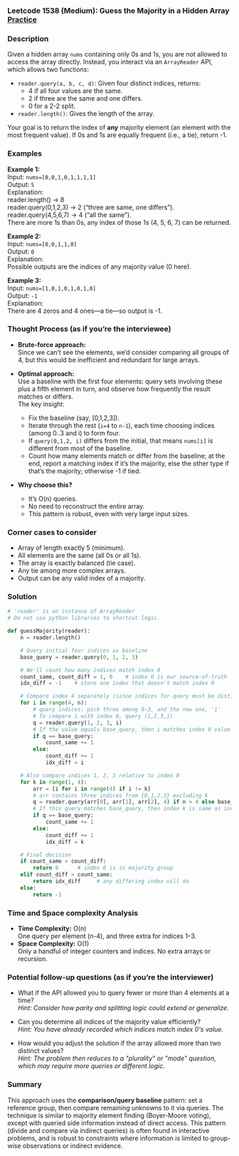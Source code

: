 ### Leetcode 1538 (Medium): Guess the Majority in a Hidden Array [Practice](https://leetcode.com/problems/guess-the-majority-in-a-hidden-array)

### Description  
Given a hidden array `nums` containing only 0s and 1s, you are not allowed to access the array directly. Instead, you interact via an `ArrayReader` API, which allows two functions:
- `reader.query(a, b, c, d)`: Given four distinct indices, returns:
    - 4 if all four values are the same.
    - 2 if three are the same and one differs.
    - 0 for a 2-2 split.
- `reader.length()`: Gives the length of the array.

Your goal is to return the index of **any** majority element (an element with the most frequent value). If 0s and 1s are equally frequent (i.e., a tie), return -1.

### Examples  

**Example 1:**  
Input: `nums=[0,0,1,0,1,1,1,1]`  
Output: `5`  
Explanation:  
reader.length() → 8  
reader.query(0,1,2,3) → 2 (“three are same, one differs”).  
reader.query(4,5,6,7) → 4 (“all the same”).  
There are more 1s than 0s, any index of those 1s (4, 5, 6, 7) can be returned.

**Example 2:**  
Input: `nums=[0,0,1,1,0]`  
Output: `0`  
Explanation:  
Possible outputs are the indices of any majority value (0 here).

**Example 3:**  
Input: `nums=[1,0,1,0,1,0,1,0]`  
Output: `-1`  
Explanation:  
There are 4 zeros and 4 ones—a tie—so output is -1.

### Thought Process (as if you’re the interviewee)  

- **Brute-force approach:**  
  Since we can’t see the elements, we’d consider comparing all groups of 4, but this would be inefficient and redundant for large arrays.

- **Optimal approach:**  
  Use a baseline with the first four elements: query sets involving these plus a fifth element in turn, and observe how frequently the result matches or differs.  
  The key insight:  
  - Fix the baseline (say, [0,1,2,3]).
  - Iterate through the rest (`i=4` to `n-1`), each time choosing indices (among 0..3 and i) to form four.
  - If `query(0,1,2, i)` differs from the initial, that means `nums[i]` is different from most of the baseline.
  - Count how many elements match or differ from the baseline; at the end, report a matching index if it’s the majority, else the other type if that’s the majority; otherwise -1 if tied.

- **Why choose this?**  
  - It’s O(n) queries.
  - No need to reconstruct the entire array.
  - This pattern is robust, even with very large input sizes.

### Corner cases to consider  
- Array of length exactly 5 (minimum).
- All elements are the same (all 0s or all 1s).
- The array is exactly balanced (tie case).
- Any tie among more complex arrays.
- Output can be any valid index of a majority.

### Solution

```python
# 'reader' is an instance of ArrayReader
# Do not use python libraries to shortcut logic.

def guessMajority(reader):
    n = reader.length()

    # Query initial four indices as baseline
    base_query = reader.query(0, 1, 2, 3)

    # We'll count how many indices match index 0
    count_same, count_diff = 1, 0    # index 0 is our source-of-truth
    idx_diff = -1    # store one index that doesn't match index 0

    # Compare index 4 separately (since indices for query must be distinct)
    for i in range(4, n):
        # query indices: pick three among 0-3, and the new one, 'i'
        # To compare i with index 0, query (1,2,3,i)
        q = reader.query(1, 2, 3, i)
        # If the value equals base_query, then i matches index 0 value
        if q == base_query:
            count_same += 1
        else:
            count_diff += 1
            idx_diff = i

    # Also compare indices 1, 2, 3 relative to index 0
    for k in range(1, 4):
        arr = [i for i in range(4) if i != k]
        # arr contains three indices from {0,1,2,3} excluding k
        q = reader.query(arr[0], arr[1], arr[2], 4) if n > 4 else base_query
        # If this query matches base_query, then index k is same as index 0 value
        if q == base_query:
            count_same += 1
        else:
            count_diff += 1
            idx_diff = k

    # Final decision
    if count_same > count_diff:
        return 0      # index 0 is in majority group
    elif count_diff > count_same:
        return idx_diff     # any differing index will do
    else:
        return -1
```

### Time and Space complexity Analysis  

- **Time Complexity:** O(n)  
  One query per element (n-4), and three extra for indices 1–3.
- **Space Complexity:** O(1)  
  Only a handful of integer counters and indices. No extra arrays or recursion.

### Potential follow-up questions (as if you’re the interviewer)  

- What if the API allowed you to query fewer or more than 4 elements at a time?  
  *Hint: Consider how parity and splitting logic could extend or generalize.*

- Can you determine all indices of the majority value efficiently?  
  *Hint: You have already recorded which indices match index 0's value.*

- How would you adjust the solution if the array allowed more than two distinct values?  
  *Hint: The problem then reduces to a "plurality" or "mode" question, which may require more queries or different logic.*

### Summary
This approach uses the **comparison/query baseline** pattern: set a reference group, then compare remaining unknowns to it via queries. 
The technique is similar to majority element finding (Boyer-Moore voting), except with queried side information instead of direct access. This pattern (divide and compare via indirect queries) is often found in interactive problems, and is robust to constraints where information is limited to group-wise observations or indirect evidence.